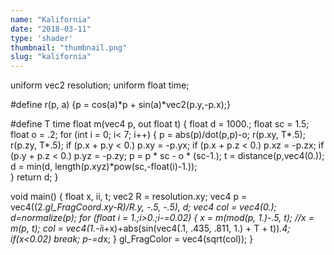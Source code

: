 ```yaml
---
name: "Kalifornia"
date: "2018-03-11"
type: 'shader'
thumbnail: "thumbnail.png"
slug: "kalifornia"
---
```

uniform vec2 resolution;
uniform float time;

#define r(p, a) {p = cos(a)*p + sin(a)*vec2(p.y,-p.x);}

#define T time
float m(vec4 p, out float t)
{
    float d = 1000.;
    float sc = 1.5;
    float o = .2;
    for (int i = 0; i< 7; i++)
    {
        p = abs(p)/dot(p,p)-o;
        r(p.xy, T*.5);
        r(p.zy, T*.5);
        if (p.x + p.y < 0.) p.xy = -p.yx;
        if (p.x + p.z < 0.) p.xz = -p.zx;
        if (p.y + p.z < 0.) p.yz = -p.zy;
        p = p * sc - o * (sc-1.);
        t = distance(p,vec4(0.));
        d = min(d, length(p.xyz)*pow(sc,-float(i)-1.));      
    }
    return d;
}

void main()
{
    float x, ii, t;
    vec2 R = resolution.xy;
    vec4 p = vec4((2.*gl_FragCoord.xy-R)/R.y, -.5, -.5), d;
    vec4 col = vec4(0.);
    d=normalize(p);
    for (float i = 1.;i>0.;i-=0.02)
    {
        x = m(mod(p, 1.)-.5, t);
        //x = m(p, t);
        col = vec4(1.-i*i+x)+abs(sin(vec4(.1, .435, .811, 1.) + T + t))*.4;
        if(x<0.02) break;
        p-=d*x;
    }
    gl_FragColor = vec4(sqrt(col));
}

